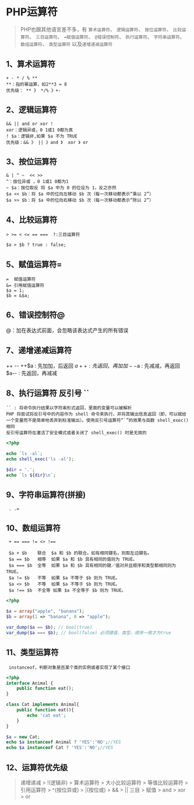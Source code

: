 # PHP运算符
> PHP也跟其他语言差不多，有
`算术运算符`、
`逻辑运算符`、
`按位运算符`、
`比较运算符`、
`三目运算符`、
`=赋值运算符`、
`@错误控制符`、
`执行运算符`、
`字符串运算符`、
`数组运算符`、
`类型运算符`
以及`递增递减运算符`

## 1、算术运算符
   
    + - * / % **
    **：指的幂运算，如2**3 = 8
    优先级： ** 》 */% 》+-
    
## 2、逻辑运算符
    
    && || and or xor !
    xor：逻辑异或，0 1或1 0都为真
    ! $a：逻辑非,如果 $a 不为 TRUE
    优先级：&& 》 || 》and 》  xor 》 or
 
## 3、按位运算符
 
    & | ^ ~  << >>
    ^：按位异或 ，0 1或1 0都为1
    ~ $a：按位取反 将 $a 中为 0 的位设为 1，反之亦然
    $a << $b：将 $a 中的位向左移动 $b 次（每一次移动都表示“乘以 2”）
    $a >> $b：将 $a 中的位向右移动 $b 次（每一次移动都表示“除以 2”）
    
## 4、比较运算符
  
    > >= < <= == ===  ?:三目运算符

    $a > $b ? true : false;
   
## 5、赋值运算符=
   
    =  赋值运算符
    &= 引用赋值运算符
    $a = 1;
    $b = &$a;
   
    
## 6、错误控制符@
   
   @：加在表达式前面，会忽略该表达式产生的所有错误
   
## 7、递增递减运算符
  
   ++ --
   ++$a : 先加加，后返回
   $a++ : 先返回，再加加
   --$a : 先减减，再返回
   $a-- : 先返回，再减减
   
## 8、执行运算符 反引号 \`\`

    `` : 将命令执行结果以字符串形式返回，里面的变量可以被解析
    PHP 将尝试将反引号中的内容作为 shell 命令来执行，并将其输出信息返回（即，可以赋给一个变量而不是简单地丢弃到标准输出）。使用反引号运算符“`”的效果与函数 shell_exec() 相同
    反引号运算符在激活了安全模式或者关闭了 shell_exec() 时是无效的
```php
<?php

echo `ls -al`;
echo shell_exec('ls -al');

$dir = '.';
echo `ls ${dir}\n`;
```
   
## 9、字符串运算符(拼接)
    
     . .=
     
## 10、数组运算符
     
     + == === != <> !==
     
     $a + $b	联合	$a 和 $b 的联合。如有相同键名，则取左边键名。
     $a == $b	相等	如果 $a 和 $b 具有相同的值则为 TRUE。
     $a === $b	全等	如果 $a 和 $b 具有相同的键／值对并且顺序和类型都相同则为 TRUE。
     $a != $b	不等	如果 $a 不等于 $b 则为 TRUE。
     $a <> $b	不等	如果 $a 不等于 $b 则为 TRUE。
     $a !== $b	不全等	如果 $a 不全等于 $b 则为 TRUE。

```php
<?php

$a = array("apple", "banana");
$b = array(1 => "banana", 0 => "apple");

var_dump($a == $b); // bool(true)
var_dump($a === $b); // bool(false) 必须键值、类型、顺序一致才为true
```     
## 11、类型运算符

     instanceof，判断对象是否某个类的实例或者实现了某个接口
     
```php
<?php
interface Animal {
	public function eat();
}

class Cat implements Animal{
	public function eat(){
		echo 'cat eat';
	}
}

$a = new Cat;
echo $a instanceof Animal ? 'YES':'NO';//YES
echo $a instanceof Cat ? 'YES':'NO';//YES
```
 
## 12、运算符优先级
> 递增递减 > !(逻辑非) > 算术运算符 > 大小比较运算符 > 等值比较运算符 > 引用运算符 > ^(按位异或) > |(按位或) > && > ||  三目 > 赋值 > and > xor > or
     
     